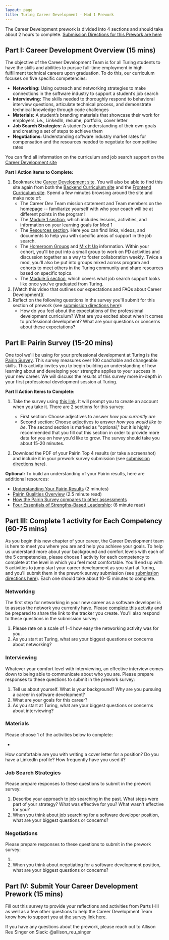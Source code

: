 ```yaml
---
layout: page
title: Turing Career Development - Mod 1 Prework
---
```


The Career Development prework is divided into 4 sections and should take about 2 hours to complete. [Submission Directions for this Prework are here](#submission)

## Part I: Career Development Overview (15 mins)
The objective of the Career Development Team is for all Turing students to have the skills and abilities to pursue full-time employment in high fulfillment technical careers upon graduation. To do this, our curriculum focuses on five specific competencies:

* **Networking:** Using outreach and networking strategies to make connections in the software industry to support a student’s job search
* **Interviewing:** The skills needed to thoroughly respond to behavioral interview questions, articulate technical process, and demonstrate technical knowledge through code challenges
* **Materials:** A student’s branding materials that showcase their work for employers, i.e., LinkedIn, resume, portfolio, cover letter
* **Job Search Strategies:** A student’s understanding of their own goals and creating a set of steps to achieve them
* **Negotiations:** Understanding software industry market rates for compensation and the resources needed to negotiate for competitive rates

You can find all information on the curriculum and job search support on the [Career Development site](https://careerdev.turing.edu)

**Part I Action Items to Complete:**
1. Bookmark the [Career Development site](https://careerdev.turing.edu). You will also be able to find this site again from both the [Backend Curriculum site](https://backend.turing.edu) and the [Frontend Curriculum site](https://frontend.turing.edu). Spend a few minutes browsing around the site and make note of:
    * The Career Dev Team mission statement and Team members on the homepage -- familiarize yourself with who your coach will be at different points in the program!
    * The [Module 1 section](/module_one/index), which includes lessons, activities, and information on your learning goals for Mod 1
    * The [Resources section](/resources/index). Here you can find links, videos, and documents to help you with specific areas of support in the job search.
    * The [Homeroom Groups](/student_discussion_groups/index) and [Mix It Up](/mixed_groups/index) information. Within your cohort, you'll be put into a small group to work on PD activities and discussion together as a way to foster collaboration weekly. Twice a mod, you'll also be put into groups mixed across program and cohorts to meet others in the Turing community and share resources based on specific topics.
    * The [Module 5 section](/module-5/index), which covers what job search support looks like once you've graduated from Turing.
2. [Watch this video that outlines our expectations and FAQs about Career Development](
3. Reflect on the following questions in the survey you'll submit for this section of prework (see [submission directions here](#submission)):
   * How do you feel about the expectations of the professional development curriculum? What are you excited about when it comes to professional development? What are your questions or concerns about these expectations?

## Part II: Pairin Survey (15-20 mins)
One tool we'll be using for your professional development at Turing is the [Pairin Survey](https://www.pairin.com/). This survey measures over 100 coachable and changeable skills. This activity invites you to begin building an understanding of how learning about and developing your strengths applies to your success in your new career. We will discuss the results of this survey more in-depth in your first professional development session at Turing. 

**Part II Action Items to Complete:**
1. Take the survey using [this link](https://survey.pairin.com/signup/15960/student). It will prompt you to create an account when you take it. There are 2 sections for this survey:
   * First section: Choose adjectives to answer _how you currently are_
   * Second section: Choose adjectives to answer _how you would like to be_. The second section is marked as "optional," but it is highly recommended that you fill out this section in order to provide more data for you on how you'd like to grow. The survey should take you about 15-20 minutes.
  
2. Download the PDF of your Pairin Top 4 results (or take a screenshot) and include it in your prework survey submission (see [submission directions here](#submission)).

**Optional:** To build an understanding of your Pairin results, here are additional resources:

   * [Understanding Your Pairin Results](https://www.youtube.com/watch?v=VXe3i_KjaSI) (2 minutes)
   * [Pairin Qualities Overview](/files/Pairin%20Top%20Qualities%20Overview.pdf) (2.5 minute read)
   * [How the Pairin Survey compares to other assessments](/files/Survey%20Comparisons.pdf)
   * [Four Essentials of Strengths-Based Leadership](http://www.forbes.com/sites/ekaterinawalter/2013/08/27/four-essentials-of-strength-based-leadership/#76b62a91fa21): (6 minute read)

## Part III: Complete 1 activity for Each Competency (60-75 mins)
As you begin this new chapter of your career, the Career Development team is here to meet you where you are and help you achieve your goals. To help us understand more about your background and comfort levels with each of the 5 competencies, please choose 1 activity for each competency to complete at the level in which you feel most comfortable. You'll end up with 5 activities to jump start your career development as you start at Turing, and you'll submit them in the prework survey submission (see [submission directions here](#submission)). Each one should take about 10-15 minutes to complete. 

### Networking
The first step for networking in your new career as a software developer is to assess the network you currently have. Please [complete this activity](/module-1-prework/networking_prework_activity) and be prepared to share the link to the tracker you create. You'll also respond to these questions in the submission survey:

1. Please rate on a scale of 1-4 how easy the networking activity was for you.
2. As you start at Turing, what are your biggest questions or concerns about networking? 

### Interviewing
Whatever your comfort level with interviewing, an effective interview comes down to being able to communicate about who you are. Please prepare responses to these questions to submit in the prework survey:

1. Tell us about yourself. What is your background? Why are you pursuing a career in software development?
2. What are your goals for this career?
3. As you start at Turing, what are your biggest questions or concerns about interviewing? 

### Materials
Please choose 1 of the activities below to complete:

* 

How comfortable are you with writing a cover letter for a position? 
Do you have a LinkedIn profile? How frequently have you used it?

### Job Search Strategies
Please prepare responses to these questions to submit in the prework survey:

1. Describe your approach to job searching in the past. What steps were part of your strategy? What was effective for you? What wasn't effective for you?
2. When you think about job searching for a software developer position, what are your biggest questions or concerns?

### Negotiations
Please prepare responses to these questions to submit in the prework survey:

1. 
2. When you think about negotiating for a software development position, what are your biggest questions or concerns?

## Part IV: Submit Your Career Development Prework (15 mins) <a name="submission"></a>
Fill out this survey to provide your reflections and activities from Parts I-III as well as a few other questions to help the Career Development Team know how to support you [at the survey link here](https://airtable.com/shrAI3LMVuM3cDwq6). 

If you have any questions about the prework, please reach out to Allison Reu Singer on Slack: @allison_reu_singer
